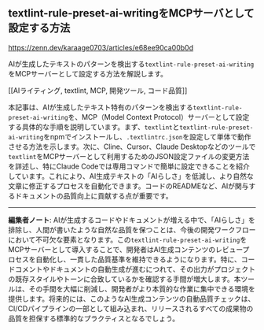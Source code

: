 ## textlint-rule-preset-ai-writingをMCPサーバとして設定する方法

https://zenn.dev/karaage0703/articles/e68ee90ca00b0d

AIが生成したテキストのパターンを検出する`textlint-rule-preset-ai-writing`をMCPサーバーとして設定する方法を解説します。

[[AIライティング, textlint, MCP, 開発ツール, コード品質]]

本記事は、AIが生成したテキスト特有のパターンを検出する`textlint-rule-preset-ai-writing`を、MCP（Model Context Protocol）サーバーとして設定する具体的な手順を説明しています。まず、`textlint`と`textlint-rule-preset-ai-writing`をnpmでインストールし、`.textlintrc.json`を設定して単体で動作させる方法を示します。次に、Cline、Cursor、Claude Desktopなどのツールで`textlint`をMCPサーバーとして利用するためのJSON設定ファイルの変更方法を詳述し、特にClaude Codeでは専用コマンドで簡単に設定できることを紹介しています。これにより、AI生成テキストの「AIらしさ」を低減し、より自然な文章に修正するプロセスを自動化できます。コードのREADMEなど、AIが関与するドキュメントの品質向上に貢献する点が重要です。

---

**編集者ノート**: AIが生成するコードやドキュメントが増える中で、「AIらしさ」を排除し、人間が書いたような自然な品質を保つことは、今後の開発ワークフローにおいて不可欠な要素となります。この`textlint-rule-preset-ai-writing`をMCPサーバーとして導入することで、開発者はAI生成コンテンツのレビュープロセスを自動化し、一貫した品質基準を維持できるようになります。特に、コードコメントやドキュメントの自動生成が進むにつれて、その出力がプロジェクトの既存スタイルやトーンに合致しているかを確認する手間が増大します。本ツールは、その手間を大幅に削減し、開発者がより本質的な作業に集中できる環境を提供します。将来的には、このようなAI生成コンテンツの自動品質チェックは、CI/CDパイプラインの一部として組み込まれ、リリースされるすべての成果物の品質を担保する標準的なプラクティスとなるでしょう。

